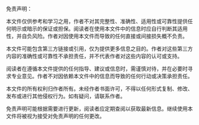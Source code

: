 免责声明：

本文件仅供参考和学习之用，作者不对其完整性、准确性、适用性或可靠性提供任何明示或暗示的保证或担保。阅读者在使用本文件中的信息时应自行判断其适用性，并自负风险。作者对因使用本文件而导致的任何直接或间接损失概不负责。

本文件可能包含第三方链接或引用，仅为提供更多信息之目的。作者对这些第三方内容的准确性或可靠性不承担责任，并不代表作者对这些内容的认可或支持。

阅读者在遵循本文件提供的任何指导、建议或信息时，需谨慎对待，并在必要时寻求专业意见。作者不对因依赖本文件中的信息而导致的任何行动或决策承担责任。

本文件的所有权利归作者所有。未经作者书面许可，不得以任何形式复制、修改、发布或进行其他侵权行为。如有疑问，请联系作者。

免责声明可能根据需要进行更新，阅读者应定期查阅以获取最新信息。继续使用本文件将被视为接受对免责声明的任何更改。
